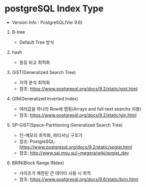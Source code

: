
# postgreSQL Index Type
- Version Info : PostgreSQL(Ver 9.6)


1. B-tree
	- Default Tree 방식
&nbsp;

2. hash
	- 동등 비교 최적화
&nbsp;

3. GiST(Generalized Search Tree)
	- 지역 분석 최적화
	- 참조: https://www.postgresql.org/docs/9.2/static/gist.html
&nbsp;

4. GIN(Generalized Inverted Index)
	- 여러값을 하나의 Row에 맵핑(Arrays and full-text searchs 이용)
	- 참조: https://www.postgresql.org/docs/9.2/static/gin.html
&nbsp;

5. SP-GiST(Space-Partitioning Generalized Search Tree)
	- 인-메모리 최적화, 파티셔닝 구조가
	- 참조: PostgreSQL: https://www.postgresql.org/docs/9.2/static/spgist.html
	- 참조: http://www.sai.msu.su/~megera/wiki/spgist_dev
&nbsp;

6. BRIN(Block Range INdex)
	- 사이즈가 제한된 큰 데이터 사용 시 최적
	- 참조: https://www.postgresql.org/docs/9.6/static/brin.html
<!--stackedit_data:
eyJoaXN0b3J5IjpbLTE3NzU2MTY0MTFdfQ==
-->